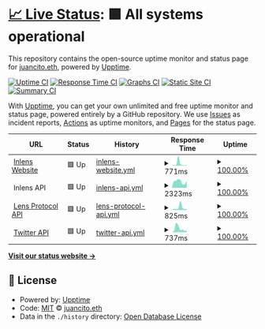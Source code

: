 # [📈 Live Status](https://status.inlens.xyz): <!--live status--> **🟩 All systems operational**

This repository contains the open-source uptime monitor and status page for [juancito.eth](https://status.inlens.xyz), powered by [Upptime](https://github.com/upptime/upptime).

[![Uptime CI](https://github.com/0xJuancito/inlens-upptime/workflows/Uptime%20CI/badge.svg)](https://github.com/0xJuancito/inlens-upptime/actions?query=workflow%3A%22Uptime+CI%22)
[![Response Time CI](https://github.com/0xJuancito/inlens-upptime/workflows/Response%20Time%20CI/badge.svg)](https://github.com/0xJuancito/inlens-upptime/actions?query=workflow%3A%22Response+Time+CI%22)
[![Graphs CI](https://github.com/0xJuancito/inlens-upptime/workflows/Graphs%20CI/badge.svg)](https://github.com/0xJuancito/inlens-upptime/actions?query=workflow%3A%22Graphs+CI%22)
[![Static Site CI](https://github.com/0xJuancito/inlens-upptime/workflows/Static%20Site%20CI/badge.svg)](https://github.com/0xJuancito/inlens-upptime/actions?query=workflow%3A%22Static+Site+CI%22)
[![Summary CI](https://github.com/0xJuancito/inlens-upptime/workflows/Summary%20CI/badge.svg)](https://github.com/0xJuancito/inlens-upptime/actions?query=workflow%3A%22Summary+CI%22)

With [Upptime](https://upptime.js.org), you can get your own unlimited and free uptime monitor and status page, powered entirely by a GitHub repository. We use [Issues](https://github.com/0xJuancito/inlens-upptime/issues) as incident reports, [Actions](https://github.com/0xJuancito/inlens-upptime/actions) as uptime monitors, and [Pages](https://status.inlens.xyz) for the status page.

<!--start: status pages-->
<!-- This summary is generated by Upptime (https://github.com/upptime/upptime) -->
<!-- Do not edit this manually, your changes will be overwritten -->
<!-- prettier-ignore -->
| URL | Status | History | Response Time | Uptime |
| --- | ------ | ------- | ------------- | ------ |
| <img alt="" src="https://icons.duckduckgo.com/ip3/inlens.xyz.ico" height="13"> [Inlens Website](http://inlens.xyz) | 🟩 Up | [inlens-website.yml](https://github.com/0xJuancito/inlens-upptime/commits/HEAD/history/inlens-website.yml) | <details><summary><img alt="Response time graph" src="./graphs/inlens-website/response-time-week.png" height="20"> 771ms</summary><br><a href="https://status.inlens.xyz/history/inlens-website"><img alt="Response time 411" src="https://img.shields.io/endpoint?url=https%3A%2F%2Fraw.githubusercontent.com%2F0xJuancito%2Finlens-upptime%2FHEAD%2Fapi%2Finlens-website%2Fresponse-time.json"></a><br><a href="https://status.inlens.xyz/history/inlens-website"><img alt="24-hour response time 335" src="https://img.shields.io/endpoint?url=https%3A%2F%2Fraw.githubusercontent.com%2F0xJuancito%2Finlens-upptime%2FHEAD%2Fapi%2Finlens-website%2Fresponse-time-day.json"></a><br><a href="https://status.inlens.xyz/history/inlens-website"><img alt="7-day response time 771" src="https://img.shields.io/endpoint?url=https%3A%2F%2Fraw.githubusercontent.com%2F0xJuancito%2Finlens-upptime%2FHEAD%2Fapi%2Finlens-website%2Fresponse-time-week.json"></a><br><a href="https://status.inlens.xyz/history/inlens-website"><img alt="30-day response time 443" src="https://img.shields.io/endpoint?url=https%3A%2F%2Fraw.githubusercontent.com%2F0xJuancito%2Finlens-upptime%2FHEAD%2Fapi%2Finlens-website%2Fresponse-time-month.json"></a><br><a href="https://status.inlens.xyz/history/inlens-website"><img alt="1-year response time 411" src="https://img.shields.io/endpoint?url=https%3A%2F%2Fraw.githubusercontent.com%2F0xJuancito%2Finlens-upptime%2FHEAD%2Fapi%2Finlens-website%2Fresponse-time-year.json"></a></details> | <details><summary><a href="https://status.inlens.xyz/history/inlens-website">100.00%</a></summary><a href="https://status.inlens.xyz/history/inlens-website"><img alt="All-time uptime 100.00%" src="https://img.shields.io/endpoint?url=https%3A%2F%2Fraw.githubusercontent.com%2F0xJuancito%2Finlens-upptime%2FHEAD%2Fapi%2Finlens-website%2Fuptime.json"></a><br><a href="https://status.inlens.xyz/history/inlens-website"><img alt="24-hour uptime 100.00%" src="https://img.shields.io/endpoint?url=https%3A%2F%2Fraw.githubusercontent.com%2F0xJuancito%2Finlens-upptime%2FHEAD%2Fapi%2Finlens-website%2Fuptime-day.json"></a><br><a href="https://status.inlens.xyz/history/inlens-website"><img alt="7-day uptime 100.00%" src="https://img.shields.io/endpoint?url=https%3A%2F%2Fraw.githubusercontent.com%2F0xJuancito%2Finlens-upptime%2FHEAD%2Fapi%2Finlens-website%2Fuptime-week.json"></a><br><a href="https://status.inlens.xyz/history/inlens-website"><img alt="30-day uptime 100.00%" src="https://img.shields.io/endpoint?url=https%3A%2F%2Fraw.githubusercontent.com%2F0xJuancito%2Finlens-upptime%2FHEAD%2Fapi%2Finlens-website%2Fuptime-month.json"></a><br><a href="https://status.inlens.xyz/history/inlens-website"><img alt="1-year uptime 100.00%" src="https://img.shields.io/endpoint?url=https%3A%2F%2Fraw.githubusercontent.com%2F0xJuancito%2Finlens-upptime%2FHEAD%2Fapi%2Finlens-website%2Fuptime-year.json"></a></details>
| <img alt="" src="https://icons.duckduckgo.com/ip3/null.ico" height="13"> Inlens API | 🟩 Up | [inlens-api.yml](https://github.com/0xJuancito/inlens-upptime/commits/HEAD/history/inlens-api.yml) | <details><summary><img alt="Response time graph" src="./graphs/inlens-api/response-time-week.png" height="20"> 2323ms</summary><br><a href="https://status.inlens.xyz/history/inlens-api"><img alt="Response time 2269" src="https://img.shields.io/endpoint?url=https%3A%2F%2Fraw.githubusercontent.com%2F0xJuancito%2Finlens-upptime%2FHEAD%2Fapi%2Finlens-api%2Fresponse-time.json"></a><br><a href="https://status.inlens.xyz/history/inlens-api"><img alt="24-hour response time 3027" src="https://img.shields.io/endpoint?url=https%3A%2F%2Fraw.githubusercontent.com%2F0xJuancito%2Finlens-upptime%2FHEAD%2Fapi%2Finlens-api%2Fresponse-time-day.json"></a><br><a href="https://status.inlens.xyz/history/inlens-api"><img alt="7-day response time 2323" src="https://img.shields.io/endpoint?url=https%3A%2F%2Fraw.githubusercontent.com%2F0xJuancito%2Finlens-upptime%2FHEAD%2Fapi%2Finlens-api%2Fresponse-time-week.json"></a><br><a href="https://status.inlens.xyz/history/inlens-api"><img alt="30-day response time 2195" src="https://img.shields.io/endpoint?url=https%3A%2F%2Fraw.githubusercontent.com%2F0xJuancito%2Finlens-upptime%2FHEAD%2Fapi%2Finlens-api%2Fresponse-time-month.json"></a><br><a href="https://status.inlens.xyz/history/inlens-api"><img alt="1-year response time 2269" src="https://img.shields.io/endpoint?url=https%3A%2F%2Fraw.githubusercontent.com%2F0xJuancito%2Finlens-upptime%2FHEAD%2Fapi%2Finlens-api%2Fresponse-time-year.json"></a></details> | <details><summary><a href="https://status.inlens.xyz/history/inlens-api">100.00%</a></summary><a href="https://status.inlens.xyz/history/inlens-api"><img alt="All-time uptime 99.91%" src="https://img.shields.io/endpoint?url=https%3A%2F%2Fraw.githubusercontent.com%2F0xJuancito%2Finlens-upptime%2FHEAD%2Fapi%2Finlens-api%2Fuptime.json"></a><br><a href="https://status.inlens.xyz/history/inlens-api"><img alt="24-hour uptime 100.00%" src="https://img.shields.io/endpoint?url=https%3A%2F%2Fraw.githubusercontent.com%2F0xJuancito%2Finlens-upptime%2FHEAD%2Fapi%2Finlens-api%2Fuptime-day.json"></a><br><a href="https://status.inlens.xyz/history/inlens-api"><img alt="7-day uptime 100.00%" src="https://img.shields.io/endpoint?url=https%3A%2F%2Fraw.githubusercontent.com%2F0xJuancito%2Finlens-upptime%2FHEAD%2Fapi%2Finlens-api%2Fuptime-week.json"></a><br><a href="https://status.inlens.xyz/history/inlens-api"><img alt="30-day uptime 99.87%" src="https://img.shields.io/endpoint?url=https%3A%2F%2Fraw.githubusercontent.com%2F0xJuancito%2Finlens-upptime%2FHEAD%2Fapi%2Finlens-api%2Fuptime-month.json"></a><br><a href="https://status.inlens.xyz/history/inlens-api"><img alt="1-year uptime 99.91%" src="https://img.shields.io/endpoint?url=https%3A%2F%2Fraw.githubusercontent.com%2F0xJuancito%2Finlens-upptime%2FHEAD%2Fapi%2Finlens-api%2Fuptime-year.json"></a></details>
| <img alt="" src="https://icons.duckduckgo.com/ip3/api.lens.dev.ico" height="13"> [Lens Protocol API](https://api.lens.dev) | 🟩 Up | [lens-protocol-api.yml](https://github.com/0xJuancito/inlens-upptime/commits/HEAD/history/lens-protocol-api.yml) | <details><summary><img alt="Response time graph" src="./graphs/lens-protocol-api/response-time-week.png" height="20"> 825ms</summary><br><a href="https://status.inlens.xyz/history/lens-protocol-api"><img alt="Response time 594" src="https://img.shields.io/endpoint?url=https%3A%2F%2Fraw.githubusercontent.com%2F0xJuancito%2Finlens-upptime%2FHEAD%2Fapi%2Flens-protocol-api%2Fresponse-time.json"></a><br><a href="https://status.inlens.xyz/history/lens-protocol-api"><img alt="24-hour response time 461" src="https://img.shields.io/endpoint?url=https%3A%2F%2Fraw.githubusercontent.com%2F0xJuancito%2Finlens-upptime%2FHEAD%2Fapi%2Flens-protocol-api%2Fresponse-time-day.json"></a><br><a href="https://status.inlens.xyz/history/lens-protocol-api"><img alt="7-day response time 825" src="https://img.shields.io/endpoint?url=https%3A%2F%2Fraw.githubusercontent.com%2F0xJuancito%2Finlens-upptime%2FHEAD%2Fapi%2Flens-protocol-api%2Fresponse-time-week.json"></a><br><a href="https://status.inlens.xyz/history/lens-protocol-api"><img alt="30-day response time 678" src="https://img.shields.io/endpoint?url=https%3A%2F%2Fraw.githubusercontent.com%2F0xJuancito%2Finlens-upptime%2FHEAD%2Fapi%2Flens-protocol-api%2Fresponse-time-month.json"></a><br><a href="https://status.inlens.xyz/history/lens-protocol-api"><img alt="1-year response time 594" src="https://img.shields.io/endpoint?url=https%3A%2F%2Fraw.githubusercontent.com%2F0xJuancito%2Finlens-upptime%2FHEAD%2Fapi%2Flens-protocol-api%2Fresponse-time-year.json"></a></details> | <details><summary><a href="https://status.inlens.xyz/history/lens-protocol-api">100.00%</a></summary><a href="https://status.inlens.xyz/history/lens-protocol-api"><img alt="All-time uptime 100.00%" src="https://img.shields.io/endpoint?url=https%3A%2F%2Fraw.githubusercontent.com%2F0xJuancito%2Finlens-upptime%2FHEAD%2Fapi%2Flens-protocol-api%2Fuptime.json"></a><br><a href="https://status.inlens.xyz/history/lens-protocol-api"><img alt="24-hour uptime 100.00%" src="https://img.shields.io/endpoint?url=https%3A%2F%2Fraw.githubusercontent.com%2F0xJuancito%2Finlens-upptime%2FHEAD%2Fapi%2Flens-protocol-api%2Fuptime-day.json"></a><br><a href="https://status.inlens.xyz/history/lens-protocol-api"><img alt="7-day uptime 100.00%" src="https://img.shields.io/endpoint?url=https%3A%2F%2Fraw.githubusercontent.com%2F0xJuancito%2Finlens-upptime%2FHEAD%2Fapi%2Flens-protocol-api%2Fuptime-week.json"></a><br><a href="https://status.inlens.xyz/history/lens-protocol-api"><img alt="30-day uptime 100.00%" src="https://img.shields.io/endpoint?url=https%3A%2F%2Fraw.githubusercontent.com%2F0xJuancito%2Finlens-upptime%2FHEAD%2Fapi%2Flens-protocol-api%2Fuptime-month.json"></a><br><a href="https://status.inlens.xyz/history/lens-protocol-api"><img alt="1-year uptime 100.00%" src="https://img.shields.io/endpoint?url=https%3A%2F%2Fraw.githubusercontent.com%2F0xJuancito%2Finlens-upptime%2FHEAD%2Fapi%2Flens-protocol-api%2Fuptime-year.json"></a></details>
| <img alt="" src="https://icons.duckduckgo.com/ip3/twitter.com.ico" height="13"> [Twitter API](https://twitter.com/i/oauth2/authorize) | 🟩 Up | [twitter-api.yml](https://github.com/0xJuancito/inlens-upptime/commits/HEAD/history/twitter-api.yml) | <details><summary><img alt="Response time graph" src="./graphs/twitter-api/response-time-week.png" height="20"> 737ms</summary><br><a href="https://status.inlens.xyz/history/twitter-api"><img alt="Response time 418" src="https://img.shields.io/endpoint?url=https%3A%2F%2Fraw.githubusercontent.com%2F0xJuancito%2Finlens-upptime%2FHEAD%2Fapi%2Ftwitter-api%2Fresponse-time.json"></a><br><a href="https://status.inlens.xyz/history/twitter-api"><img alt="24-hour response time 394" src="https://img.shields.io/endpoint?url=https%3A%2F%2Fraw.githubusercontent.com%2F0xJuancito%2Finlens-upptime%2FHEAD%2Fapi%2Ftwitter-api%2Fresponse-time-day.json"></a><br><a href="https://status.inlens.xyz/history/twitter-api"><img alt="7-day response time 737" src="https://img.shields.io/endpoint?url=https%3A%2F%2Fraw.githubusercontent.com%2F0xJuancito%2Finlens-upptime%2FHEAD%2Fapi%2Ftwitter-api%2Fresponse-time-week.json"></a><br><a href="https://status.inlens.xyz/history/twitter-api"><img alt="30-day response time 484" src="https://img.shields.io/endpoint?url=https%3A%2F%2Fraw.githubusercontent.com%2F0xJuancito%2Finlens-upptime%2FHEAD%2Fapi%2Ftwitter-api%2Fresponse-time-month.json"></a><br><a href="https://status.inlens.xyz/history/twitter-api"><img alt="1-year response time 418" src="https://img.shields.io/endpoint?url=https%3A%2F%2Fraw.githubusercontent.com%2F0xJuancito%2Finlens-upptime%2FHEAD%2Fapi%2Ftwitter-api%2Fresponse-time-year.json"></a></details> | <details><summary><a href="https://status.inlens.xyz/history/twitter-api">100.00%</a></summary><a href="https://status.inlens.xyz/history/twitter-api"><img alt="All-time uptime 100.00%" src="https://img.shields.io/endpoint?url=https%3A%2F%2Fraw.githubusercontent.com%2F0xJuancito%2Finlens-upptime%2FHEAD%2Fapi%2Ftwitter-api%2Fuptime.json"></a><br><a href="https://status.inlens.xyz/history/twitter-api"><img alt="24-hour uptime 100.00%" src="https://img.shields.io/endpoint?url=https%3A%2F%2Fraw.githubusercontent.com%2F0xJuancito%2Finlens-upptime%2FHEAD%2Fapi%2Ftwitter-api%2Fuptime-day.json"></a><br><a href="https://status.inlens.xyz/history/twitter-api"><img alt="7-day uptime 100.00%" src="https://img.shields.io/endpoint?url=https%3A%2F%2Fraw.githubusercontent.com%2F0xJuancito%2Finlens-upptime%2FHEAD%2Fapi%2Ftwitter-api%2Fuptime-week.json"></a><br><a href="https://status.inlens.xyz/history/twitter-api"><img alt="30-day uptime 100.00%" src="https://img.shields.io/endpoint?url=https%3A%2F%2Fraw.githubusercontent.com%2F0xJuancito%2Finlens-upptime%2FHEAD%2Fapi%2Ftwitter-api%2Fuptime-month.json"></a><br><a href="https://status.inlens.xyz/history/twitter-api"><img alt="1-year uptime 100.00%" src="https://img.shields.io/endpoint?url=https%3A%2F%2Fraw.githubusercontent.com%2F0xJuancito%2Finlens-upptime%2FHEAD%2Fapi%2Ftwitter-api%2Fuptime-year.json"></a></details>

<!--end: status pages-->

[**Visit our status website →**](https://status.inlens.xyz)

## 📄 License

- Powered by: [Upptime](https://github.com/upptime/upptime)
- Code: [MIT](./LICENSE) © [juancito.eth](https://status.inlens.xyz)
- Data in the `./history` directory: [Open Database License](https://opendatacommons.org/licenses/odbl/1-0/)
